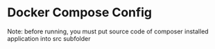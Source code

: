 # Docker Compose Config

Note: before running, you must put source code of composer installed application into src subfolder
